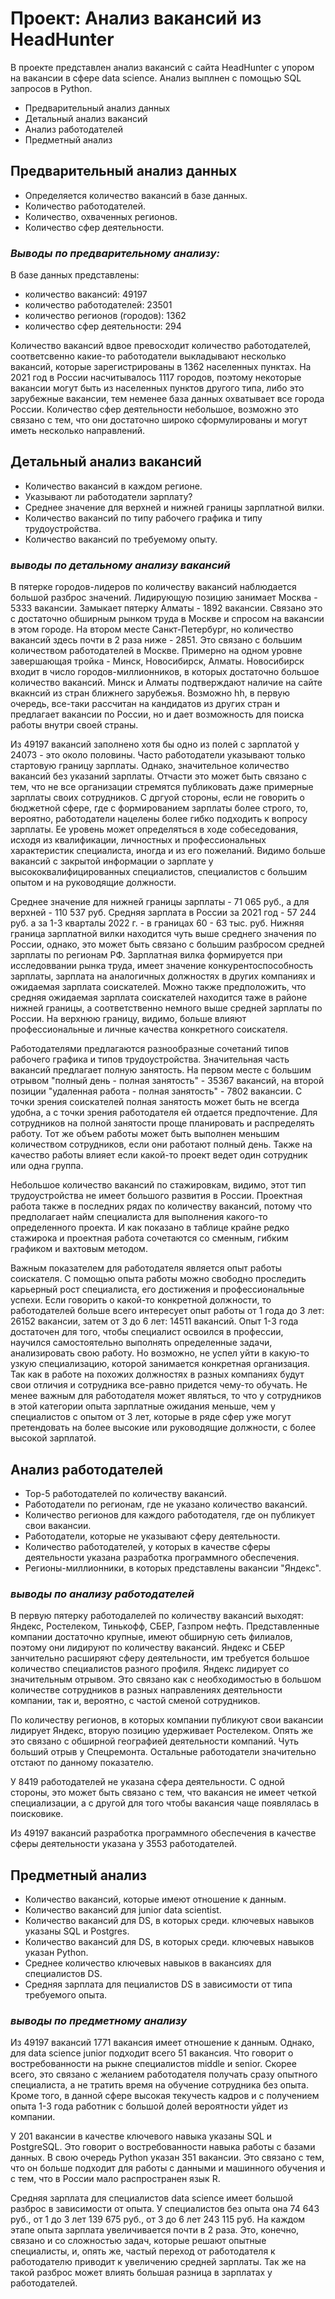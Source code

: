 # Проект: Анализ вакансий из HeadHunter

В проекте представлен анализ вакансий с сайта HeadHunter с упором на вакансии в сфере data science. Анализ выплнен с помощью SQL запросов в Python.

* Предварительный анализ данных
* Детальный анализ вакансий
* Анализ работодателей
* Предметный анализ

## Предварительный анализ данных

* Определяется количество вакансий в базе данных.
* Количество работодателей.
* Количество, охваченных регионов.
* Количество сфер деятельности.

### *Выводы по предварительному анализу:*

В базе данных представлены:

+ количество вакансий: 49197
+ количество работодателей: 23501
+ количество регионов (городов): 1362
+ количество сфер деятельности: 294

Количество вакансий вдвое превосходит количество работодателей, соответсвенно какие-то работодатели выкладывают несколько вакансий, которые зарегистрированы в 1362 населенных пунктах. На 2021 год в России насчитывалось 1117 городов, поэтому некоторые вакансии могут быть из населенных пунктов другого типа, либо это зарубежные вакансии, тем неменее база данных охватывает все города России. Количество сфер деятельности небольшое, возможно это связано с тем, что они достаточно широко сформулированы и могут иметь несколько направлений.

## Детальный анализ вакансий

* Количество вакансий в каждом регионе.
* Указывают ли работодатели зарплату?
* Среднее значение для верхней и нижней границы зарплатной вилки.
* Количество вакансий по типу рабочего графика и типу трудоустройства.
* Количество вакансий по требуемому опыту.

### *выводы по детальному анализу вакансий*

В пятерке городов-лидеров по количеству вакансий  наблюдается большой разброс значений. Лидирующую позицию занимает Москва - 5333 вакансии. Замыкает пятерку Алматы - 1892 вакансии. Связано это с достаточно обширным рынком труда в Москве и спросом на вакансии в этом городе. На втором месте Санкт-Петербург, но количество вакансий здесь почти в 2 раза ниже - 2851. Это связано с большим количеством работодателей в Москве. Примерно на одном уровне завершающая тройка - Минск, Новосибирск, Алматы. Новосибирск входит в число городов-миллионников, в которых достаточно большое количество вакансий. Минск и Алматы подтверждают наличие на сайте вкакнсий из стран ближнего зарубежья. Возможно hh, в первую очередь, все-таки рассчитан на кандидатов из других стран и предлагает вакансии по России, но и дает возможность для поиска работы внутри своей страны.

Из 49197 вакансий заполнено хотя бы одно из полей с зарплатой у 24073 - это около половины. Часто работодатели указывают только стартовую границу зарплаты. Однако, значительное количество вакансий без указаний зарплаты. Отчасти это может быть связано с тем, что не все организации стремятся публиковать даже примерные зарплаты своих сотрудников. С дргуой стороны, если не говорить о бюджетной сфере, где с формированием зарплаты более строго, то, вероятно, работодатели нацелены более гибко подходить к вопросу зарплаты. Ее уровень может определяться в ходе собеседования, исходя из квалификации, личностных и профессиональных характеристик специалиста, иногда и из его пожеланий. Видимо больше вакансий с закрытой информации о зарплате у высококвалифицированных специалистов, специалистов с большим опытом и на руководящие должности.

Среднее значение для нижней границы зарплаты - 71 065 руб., а для верхней - 110 537 руб. Средняя зарплата в России за 2021 год - 57 244 руб. а за 1-3 кварталы 2022 г. - в границах 60 - 63 тыс. руб. Нижняя граница зарплатной вилки находится чуть выше среднего значения по России, однако, это может быть связано с большим разбросом средней зарплаты по регионам РФ. Зарплатная вилка формируется при исследоввании рынка труда, имеет значение конкурентоспособность зарплаты, зарплата на аналогичных должностях в других компаниях и ожидаемая зарплата соискателей. Можно также предположить, что средняя ожидаемая зарплата соискателей находится таже в районе нижней границы, а соответственно немного выше средней зарплаты по России. На верхнюю границу, видимо, больше влияют профессиональные и личные качества конкретного соискателя.

Работодателями предлагаются разнообразные сочетаний типов рабочего графика и типов трудоустройства. Значительная часть вакансий предлагает полную занятость. На первом месте с большим отрывом "полный день - полная занятость" - 35367 вакансий, на второй позиции "удаленная работа - полная занятость" - 7802 вакансии. С точки зрения соискателей полная занятость может быть не всегда удобна, а с точки зрения работодателя ей отдается предпочтение. Для сотрудников на полной занятости проще планировать и распределять работу. Тот же объем работы может быть выполнен меньшим количеством сотрудников, если они работают полный день. Также на качество работы влияет если какой-то проект ведет один сотрудник или одна группа.

Небольшое количество вакансий по стажировкам, видимо, этот тип трудоустройства не имеет большого развития в России. Проектная работа также в последних рядах по количеству вакансий, потому что предполагает найм специалиста для выполнения какого-то определенного проекта. И как показано в таблице крайне редко стажирока и проектная работа сочетаются со сменным, гибким графиком и вахтовым методом.

Важным показателем для работодателя является опыт работы соискателя. С помощью опыта работы можно свободно проследить карьерный рост специалиста, его достижения и профессиональные успехи. Если говорить о какой-то конкретной должности, то работодателей больше всего интересует опыт работы от 1 года до 3 лет: 26152 вакансии, затем от 3 до 6 лет: 14511 вакансий. Опыт 1-3 года достаточен для того, чтобы специалист освоился в профессии, научился самостоятельно выполнять определенные задачи, анализировать свою работу. Но возможно, не успел уйти в какую-то узкую специализацию, которой занимается конкретная организация. Так как в работе на похожих должностях в разных компаниях будут свои отличия и сотрудника все-равно придется чему-то обучать. Не менее важным для работодателя может являться, то что у сотрудников в этой категории опыта зарплатные ожидания меньше, чем у специалистов с опытом от 3 лет, которые в ряде сфер уже могут претендовать на более высокие или руководящие должности, с более высокой зарплатой.

## Анализ работодателей

* Тор-5 работодателей по количеству вакансий.
* Работодатели по регионам, где не указано количество вакансий.
* Количество регионов для каждого работодателя, где он публикует свои вакансии.
* Работодатели, которые не указывают сферу деятельности.
* Количество работодателей, у которых в качестве сферы деятельности указана разработка программного обеспечения.
* Регионы-миллионники, в которых представлены вакансии "Яндекс".

### *выводы по анализу работодателей*

В первую пятерку работодалелей по количеству вакансий выходят: Яндекс, Ростелеком, Тинькофф, СБЕР, Газпром нефть. Представленные компании достаточно крупные, имеют обширную сеть филиалов, поэтому они лидируют по количеству вакансий. Яндекс и СБЕР занчительно расширяют сферу деятельности, им требуется большое количество специалистов разного профиля. Яндекс лидирует со значительным отрывом. Это связано как с необходимостью в большом количестве сотрудников в разных направлениях деятельности компании, так и, вероятно, с частой сменой сотрудников.

По количеству регионов, в которых компании публикуют свои вакансии лидирует Яндекс, вторую позицию удерживает Ростелеком. Опять же это связано с обширной географией деятельности компаний. Чуть больший отрыв у Спецремонта. Остальные работодатели значительно отстают по данному показателю.

У 8419 работодателей не указана сфера деятельности. С одной стороны, это может быть связано с тем, что вакансия не имеет четкой специализации, а с другой для того чтобы вакансия чаще появлялась в поисковике.

Из 49197 вакансий разработка программного обеспечения в качестве сферы деятельности указана у 3553 работодателей.

## Предметный анализ

* Количество вакансий, которые имеют отношение к данным.
* Количество вакансий для junior data scientist.
* Количество вакансий для DS, в которых среди. ключевых навыков указаны SQL и Postgres.
* Количество вакансий для DS, в которых среди. ключевых навыков указан Python.
* Среднее количество ключевых навыков в вакансиях для специалистов DS.
* Средняя зарплата для пециалистов DS в зависимости от типа требуемого опыта.

### *выводы по предметному анализу*

Из 49197 вакансий 1771 вакансия имеет отношение к данным. Однако, для data science junior подходит всего 51 вакансия. Что говорит о востребованности на рыкне специалистов middle и senior. Скорее всего, это связано с желанием работодателя получать сразу опытного специалиста, а не тратить время на обучение сотрудника без опыта. Кроме того, в данной сфере высокая текучесть кадров и с получением опыта 1-3 года работник с большой долей вероятности уйдет из компании.

У 201 вакансии в качестве ключевого навыка указаны SQL и  PostgreSQL. Это говорит о востребованности навыка работы с базами данных. В свою очередь Python  указан 351 вакансии. Это связано с тем, что он больше подходит для работы с данными и машинного обучения и с тем, что в России мало распространен язык R.

Средняя зарплата для специалистов data science имеет большой разброс в зависимости от опыта. У специалистов без опыта она 74 643 руб., от 1 до 3 лет 139 675 руб., от 3 до 6 лет 243 115 руб. На каждом этапе опыта зарплата увеличивается почти в 2 раза. Это, конечно, связано и со сложностью задач, которые решают опытные специалисты, и, опять же, частый переход от работодателя к работодателю приводит к увеличению средней зарплаты. Так же на такой разброс может влиять большая разница в зарплатах у работодателей.
